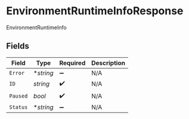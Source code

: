 # EnvironmentRuntimeInfoResponse

EnvironmentRuntimeInfo


## Fields

| Field              | Type               | Required           | Description        |
| ------------------ | ------------------ | ------------------ | ------------------ |
| `Error`            | **string*          | :heavy_minus_sign: | N/A                |
| `ID`               | *string*           | :heavy_check_mark: | N/A                |
| `Paused`           | *bool*             | :heavy_check_mark: | N/A                |
| `Status`           | **string*          | :heavy_minus_sign: | N/A                |
